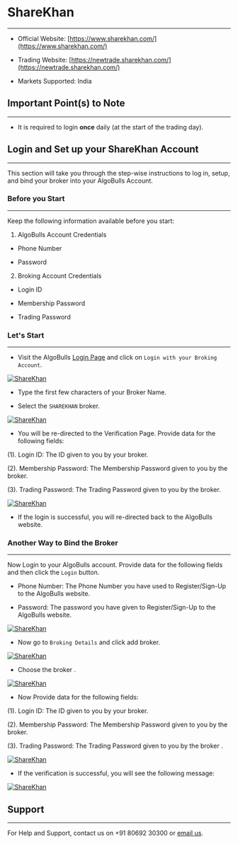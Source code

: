 # ShareKhan
---

* Official Website: [https://www.sharekhan.com/](https://www.sharekhan.com/)

* Trading Website: [https://newtrade.sharekhan.com/](https://newtrade.sharekhan.com/)

* Markets Supported: India

## Important Point(s) to Note
---
* It is required to login **once** daily (at the start of the trading day).

## Login and Set up your ShareKhan Account 
---
This section will take you through the step-wise instructions to log in, setup, and bind your broker into your AlgoBulls Account.

### Before you Start
---
Keep the following information available before you start:

1) AlgoBulls Account Credentials

* Phone Number

* Password

2) Broking Account Credentials

* Login ID

* Membership Password

* Trading Password

### Let's Start
---
* Visit the AlgoBulls [Login Page](https://app.algobulls.com/user/login) and click on `Login with your Broking Account`.

[ ![ShareKhan](imgs/algo_home.png "Click to Enlarge or Ctrl+Click to open in a new Tab") ](imgs/algo_home.png)

* Type the first few characters of your Broker Name.

* Select the `SHAREKHAN` broker.

[ ![ShareKhan](imgs/sharekhan/sharekhan_login.png "Click to Enlarge or Ctrl+Click to open in a new Tab") ](imgs/sharekhan/sharekhan_login.png)

* You will be re-directed to the Verification Page. Provide data for the following fields:

(1). Login ID: The ID given to you by your broker.

(2). Membership Password: The Membership Password given to you by the broker.

(3). Trading Password: The Trading Password given to you by the broker.

[ ![ShareKhan](imgs/sharekhan/sharekhan_credentials.png "Click to Enlarge or Ctrl+Click to open in a new Tab") ](imgs/sharekhan/sharekhan_credentials.png)

* If the login is successful, you will re-directed back to the AlgoBulls website.

### Another Way to Bind the Broker
---

Now Login to your AlgoBulls account. Provide data for the following fields and then click the `Login` button.

* Phone Number: The Phone Number you have used to Register/Sign-Up to the AlgoBulls website.

* Password: The password you have given to Register/Sign-Up to the AlgoBulls website.

[ ![ShareKhan](imgs/sign-in-2.png "Click to Enlarge or Ctrl+Click to open in a new Tab") ](imgs/sign-in-2.png)

* Now go to `Broking Details` and click add broker.

[ ![ShareKhan](imgs/brokingdetails.png "Click to Enlarge or Ctrl+Click to open in a new Tab") ](imgs/brokingdetails.png)

* Choose the broker .

[ ![ShareKhan](imgs/sharekhan/sharekhan.png "Click to Enlarge or Ctrl+Click to open in a new Tab") ](imgs/sharekhan/sharekhan.png)

* Now Provide data for the following fields:

(1). Login ID: The ID given to you by your broker.

(2). Membership Password: The Membership Password given to you by the broker.

(3). Trading Password: The Trading Password given to you by the broker .

[ ![ShareKhan](imgs/sharekhan/sharekhan_2.png "Click to Enlarge or Ctrl+Click to open in a new Tab") ](imgs/sharekhan/sharekhan_2.png)

* If the verification is successful, you will see the following message:

[ ![ShareKhan](imgs/success_login.png "Click to Enlarge or Ctrl+Click to open in a new Tab") ](imgs/success_login.png)

## Support
---
For Help and Support, contact us on +91 80692 30300 or [email us](mailto:support@algobulls.com).
